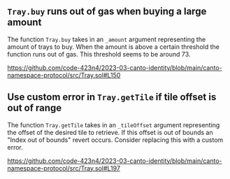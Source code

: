 ## `Tray.buy` runs out of gas when buying a large amount
The function `Tray.buy` takes in an `_amount` argument representing the amount of trays to buy. When the amount is above a certain threshold the function runs out of gas. This threshold seems to be around 73.

https://github.com/code-423n4/2023-03-canto-identity/blob/main/canto-namespace-protocol/src/Tray.sol#L150

## Use custom error in `Tray.getTile` if tile offset is out of range

The function `Tray.getTile` takes in an `_tileOffset` argument representing the offset of the desired tile to retrieve. If this offset is out of bounds an "Index out of bounds" revert occurs. Consider replacing this with a custom error.

https://github.com/code-423n4/2023-03-canto-identity/blob/main/canto-namespace-protocol/src/Tray.sol#L197
